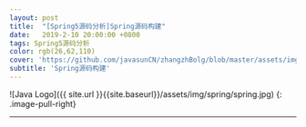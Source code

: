 ```yaml
---
layout: post
title:  "[Spring5源码分析]Spring源码构建"
date:   2019-2-10 20:00:00 +0800
tags: Spring5源码分析
color: rgb(26,62,110)
cover: 'https://github.com/javasunCN/zhangzhBolg/blob/master/assets/img/spring/spring.jpg?raw=true'
subtitle: 'Spring源码构建'
---
```


![Java Logo]({{ site.url }}{{site.baseurl}}/assets/img/spring/spring.jpg)
{: .image-pull-right}

------------------------
















